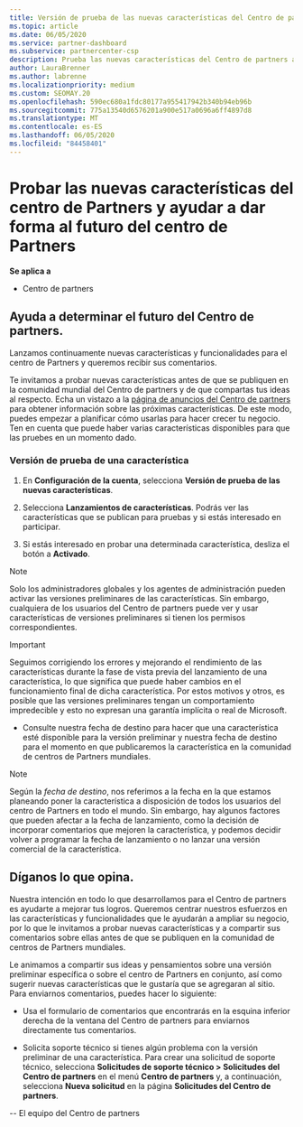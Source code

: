```yaml
---
title: Versión de prueba de las nuevas características del Centro de partners
ms.topic: article
ms.date: 06/05/2020
ms.service: partner-dashboard
ms.subservice: partnercenter-csp
description: Prueba las nuevas características del Centro de partners antes de su lanzamiento y cuéntanos tu opinión. Ayuda a determinar el futuro del Centro de partners.
author: LauraBrenner
ms.author: labrenne
ms.localizationpriority: medium
ms.custom: SEOMAY.20
ms.openlocfilehash: 590ec680a1fdc80177a955417942b340b94eb96b
ms.sourcegitcommit: 775a13540d6576201a900e517a0696a6ff4897d8
ms.translationtype: MT
ms.contentlocale: es-ES
ms.lasthandoff: 06/05/2020
ms.locfileid: "84458401"
---
```

# <a name="test-drive-new-partner-center-features-and-help-shape-the-future-of-partner-center"></a>Probar las nuevas características del centro de Partners y ayudar a dar forma al futuro del centro de Partners

**Se aplica a**

- Centro de partners

## <a name="help-shape-the-future-of-partner-center"></a>Ayuda a determinar el futuro del Centro de partners.

Lanzamos continuamente nuevas características y funcionalidades para el centro de Partners y queremos recibir sus comentarios. 

Te invitamos a probar nuevas características antes de que se publiquen en la comunidad mundial del Centro de partners y de que compartas tus ideas al respecto. Echa un vistazo a la [página de anuncios del Centro de partners](announcements/index.md) para obtener información sobre las próximas características. De este modo, puedes empezar a planificar cómo usarlas para hacer crecer tu negocio. Ten en cuenta que puede haber varias características disponibles para que las pruebes en un momento dado.

### <a name="test-drive-a-feature"></a>Versión de prueba de una característica

1. En **Configuración de la cuenta**, selecciona **Versión de prueba de las nuevas características**.

2. Selecciona **Lanzamientos de características**. Podrás ver las características que se publican para pruebas y si estás interesado en participar.

3. Si estás interesado en probar una determinada característica, desliza el botón a **Activado**.

> [!NOTE]  
> Solo los administradores globales y los agentes de administración pueden activar las versiones preliminares de las características. Sin embargo, cualquiera de los usuarios del Centro de partners puede ver y usar características de versiones preliminares si tienen los permisos correspondientes.

> [!IMPORTANT]  
> Seguimos corrigiendo los errores y mejorando el rendimiento de las características durante la fase de vista previa del lanzamiento de una característica, lo que significa que puede haber cambios en el funcionamiento final de dicha característica. Por estos motivos y otros, es posible que las versiones preliminares tengan un comportamiento impredecible y esto no expresan una garantía implícita o real de Microsoft.

- Consulte nuestra fecha de destino para hacer que una característica esté disponible para la versión preliminar y nuestra fecha de destino para el momento en que publicaremos la característica en la comunidad de centros de Partners mundiales.

> [!NOTE]  
> Según la *fecha de destino*, nos referimos a la fecha en la que estamos planeando poner la característica a disposición de todos los usuarios del centro de Partners en todo el mundo. Sin embargo, hay algunos factores que pueden afectar a la fecha de lanzamiento, como la decisión de incorporar comentarios que mejoren la característica, y podemos decidir volver a programar la fecha de lanzamiento o no lanzar una versión comercial de la característica.  
 
## <a name="tell-us-what-you-think"></a>Díganos lo que opina.

Nuestra intención en todo lo que desarrollamos para el Centro de partners es ayudarte a mejorar tus logros. Queremos centrar nuestros esfuerzos en las características y funcionalidades que le ayudarán a ampliar su negocio, por lo que le invitamos a probar nuevas características y a compartir sus comentarios sobre ellas antes de que se publiquen en la comunidad de centros de Partners mundiales. 

Le animamos a compartir sus ideas y pensamientos sobre una versión preliminar específica o sobre el centro de Partners en conjunto, así como sugerir nuevas características que le gustaría que se agregaran al sitio. Para enviarnos comentarios, puedes hacer lo siguiente:  

- Usa el formulario de comentarios que encontrarás en la esquina inferior derecha de la ventana del Centro de partners para enviarnos directamente tus comentarios. 

- Solicita soporte técnico si tienes algún problema con la versión preliminar de una característica. Para crear una solicitud de soporte técnico, selecciona **Solicitudes de soporte técnico > Solicitudes del Centro de partners** en el menú **Centro de partners** y, a continuación, selecciona **Nueva solicitud** en la página **Solicitudes del Centro de partners**.


-- El equipo del Centro de partners
